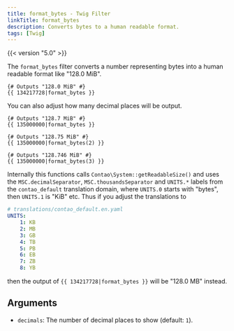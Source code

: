 ```yaml
---
title: format_bytes - Twig Filter
linkTitle: format_bytes
description: Converts bytes to a human readable format.
tags: [Twig]
---
```


{{< version "5.0" >}}

The `format_bytes` filter converts a number representing bytes into a human readable format like "128.0 MiB".

```twig
{# Outputs "128.0 MiB" #}
{{ 134217728|format_bytes }}
```

You can also adjust how many decimal places will be output.

```twig
{# Outputs "128.7 MiB" #}
{{ 135000000|format_bytes }}

{# Outputs "128.75 MiB" #}
{{ 135000000|format_bytes(2) }}

{# Outputs "128.746 MiB" #}
{{ 135000000|format_bytes(3) }}
```

Internally this functions calls `Contao\System::getReadableSize()` and uses the `MSC.decimalSeparator`,
`MSC.thousandsSeparator` and `UNITS.*` labels from the `contao_default` translation domain, where `UNITS.0` starts with
"bytes", then `UNITS.1` is "KiB" etc. Thus if you adjust the translations to

```yaml
# translations/contao_default.en.yaml
UNITS:
    1: KB
    2: MB
    3: GB
    4: TB
    5: PB
    6: EB
    7: ZB
    8: YB
```

then the output of `{{ 134217728|format_bytes }}` will be "128.0 MB" instead.

## Arguments

* `decimals`: The number of decimal places to show (default: `1`).
